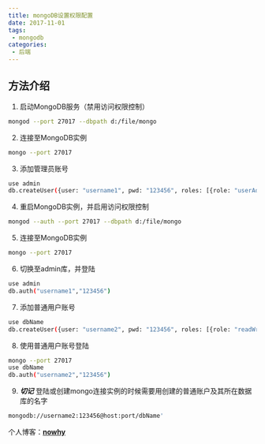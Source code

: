 ```yaml
---
title: mongoDB设置权限配置  
date: 2017-11-01
tags:
 - mongodb
categories: 
 - 后端
---
```


## 方法介绍
1. 启动MongoDB服务（禁用访问权限控制）
```bash
mongod --port 27017 --dbpath d:/file/mongo
```    
2. 连接至MongoDB实例

```bash
mongo --port 27017
```
3. 添加管理员账号
```bash
use admin
db.createUser({user: "username1", pwd: "123456", roles: [{role: "userAdminAnyDatabase", db: "admin"}]})
```
4. 重启MongoDB实例，并启用访问权限控制
```bash
mongod --auth --port 27017 --dbpath d:/file/mongo
```
5. 连接至MongoDB实例
```bash
mongo --port 27017
```
6. 切换至admin库，并登陆
```bash
use admin
db.auth("username1","123456")
```
7. 添加普通用户账号
```bash
use dbName
db.createUser({user: "username2", pwd: "123456", roles: [{role: "readWrite", db: "dbName"}]})
```
8. 使用普通用户账号登陆
```bash
mongo --port 27017
use dbName
db.auth("username2","123456")
```
9. **_切记_** 登陆或创建mongo连接实例的时候需要用创建的普通账户及其所在数据库的名字
  ```bash  
mongodb://username2:123456@host:port/dbName'
```

个人博客：[**nowhy**](http://recoluan.gitlab.io) 